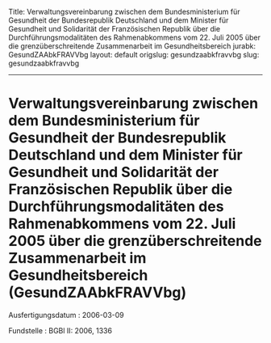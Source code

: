 Title: Verwaltungsvereinbarung zwischen dem Bundesministerium für Gesundheit der Bundesrepublik
  Deutschland und dem Minister für Gesundheit und Solidarität der Französischen Republik
  über die Durchführungsmodalitäten des Rahmenabkommens vom 22. Juli 2005 über die
  grenzüberschreitende Zusammenarbeit im Gesundheitsbereich
jurabk: GesundZAAbkFRAVVbg
layout: default
origslug: gesundzaabkfravvbg
slug: gesundzaabkfravvbg

---

# Verwaltungsvereinbarung zwischen dem Bundesministerium für Gesundheit der Bundesrepublik Deutschland und dem Minister für Gesundheit und Solidarität der Französischen Republik über die Durchführungsmodalitäten des Rahmenabkommens vom 22. Juli 2005 über die grenzüberschreitende Zusammenarbeit im Gesundheitsbereich (GesundZAAbkFRAVVbg)

Ausfertigungsdatum
:   2006-03-09

Fundstelle
:   BGBl II: 2006, 1336

